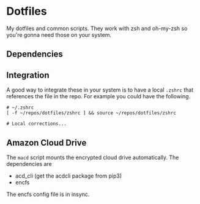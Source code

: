 
# Dotfiles

My dotfiles and common scripts. They work with zsh and oh-my-zsh so you're gonna
need those on your system.

## Dependencies


## Integration

A good way to integrate these in your system is to have a local `.zshrc` that 
references the file in the repo. For example you could have the following.

```
# ~/.zshrc
[ -f ~/repos/dotfiles/zshrc ] && source ~/repos/dotfiles/zshrc

# Local corrections...
```

## Amazon Cloud Drive

The `macd` script mounts the encrypted cloud drive automatically. The
dependencies are

- acd_cli (get the acdcli package from pip3)
- encfs

The encfs config file is in insync.
